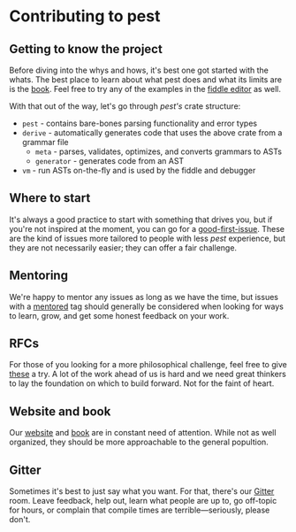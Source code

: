 # Contributing to pest

## Getting to know the project

Before diving into the whys and hows, it's best one got started with the whats. The best place to learn about what pest does and what its limits are is the [book]. Feel free to try any of the examples in the [fiddle editor] as well.

[book]: https://pest-parser.github.io/book
[fiddle editor]: https://pest-parser.github.io/#editor

With that out of the way, let's go through *pest's* crate structure:

* `pest` - contains bare-bones parsing functionality and error types
* `derive` - automatically generates code that uses the above crate from a grammar file
  * `meta` - parses, validates, optimizes, and converts grammars to ASTs
  * `generator` - generates code from an AST
* `vm` - run ASTs on-the-fly and is used by the fiddle and debugger

## Where to start

It's always a good practice to start with something that drives you, but if you're not inspired at the moment, you can go for a [good-first-issue]. These are the kind of issues more tailored to people with less *pest* experience, but they are not necessarily easier; they can offer a fair challenge.

[good-first-issue]: https://github.com/pest-parser/pest/issues?q=is%3Aissue+is%3Aopen+label%3Agood-first-issue

## Mentoring

We're happy to mentor any issues as long as we have the time, but issues with a [mentored] tag should generally be considered when looking for ways to learn, grow, and get some honest feedback on your work.

[mentored]: https://github.com/pest-parser/pest/issues?q=is%3Aissue+is%3Aopen+label%3Amentored

## RFCs

For those of you looking for a more philosophical challenge, feel free to give [these] a try. A lot of the work ahead of us is hard and we need great thinkers to lay the foundation on which to build forward. Not for the faint of heart.

[these]: https://github.com/pest-parser/pest/issues?q=is%3Aissue+is%3Aopen+label%3Aneeds-rfc

## Website and book

Our [website] and [book] are in constant need of attention. While not as well organized, they should be more approachable to the general popultion.

[website]:https://github.com/pest-parser/site
[book]: https://github.com/pest-parser/book

## Gitter

Sometimes it's best to just say what you want. For that, there's our [Gitter] room. Leave feedback, help out, learn what people are up to, go off-topic for hours, or complain that compile times are terrible—seriously, please don't.

[Gitter]: https://gitter.im/pest-parser/pest
